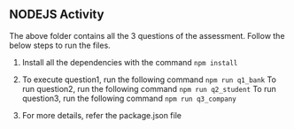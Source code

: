 ## NODEJS Activity

The above folder contains all the 3 questions of the assessment. Follow the below steps to run the files.

1. Install all the dependencies with the command
   `npm install`

2. To execute question1, run the following command 
   `npm run q1_bank`
   To run question2, run the following command
   `npm run q2_student`
   To run question3, run the following command
   `npm run q3_company`

3. For more details, refer the package.json file
